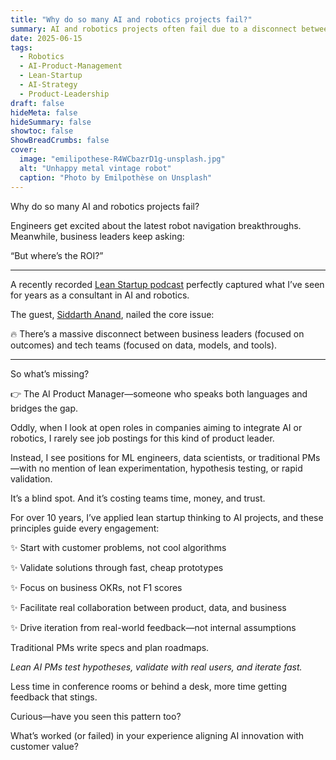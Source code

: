 ```yaml
---
title: "Why do so many AI and robotics projects fail?"
summary: AI and robotics projects often fail due to a disconnect between business goals and technical focus.
date: 2025-06-15
tags:
  - Robotics
  - AI-Product-Management
  - Lean-Startup
  - AI-Strategy
  - Product-Leadership
draft: false
hideMeta: false
hideSummary: false
showtoc: false
ShowBreadCrumbs: false
cover:
  image: "emilipothese-R4WCbazrD1g-unsplash.jpg"
  alt: "Unhappy metal vintage robot"
  caption: "Photo by Emilpothèse on Unsplash"
---
```


Why do so many AI and robotics projects fail?

Engineers get excited about the latest robot navigation breakthroughs. Meanwhile, business leaders keep asking:

“But where’s the ROI?”

---

A recently recorded [Lean Startup podcast](https://www.youtube.com/watch?v=0_OJgJM6ags) perfectly captured what I’ve seen for years as a consultant in AI and robotics.

The guest, [Siddarth Anand](https://www.linkedin.com/in/ACoAAAKR2P0BzSJsLU4TRegiCDHaab_QwVHFV0c?lipi=urn%3Ali%3Apage%3Ad_flagship3_profile_view_base_recent_activity_content_view%3BmLt9k5e0Q2CNcEWSN3gvew%3D%3D), nailed the core issue:

🔥 There’s a massive disconnect between business leaders (focused on outcomes) and tech teams (focused on data, models, and tools).

---

So what’s missing?

👉 The AI Product Manager—someone who speaks both languages and bridges the gap.

Oddly, when I look at open roles in companies aiming to integrate AI or robotics, I rarely see job postings for this kind of product leader.

Instead, I see positions for ML engineers, data scientists, or traditional PMs—with no mention of lean experimentation, hypothesis testing, or rapid validation.

It’s a blind spot. And it’s costing teams time, money, and trust.

For over 10 years, I’ve applied lean startup thinking to AI projects, and these principles guide every engagement:

✨ Start with customer problems, not cool algorithms

✨ Validate solutions through fast, cheap prototypes

✨ Focus on business OKRs, not F1 scores

✨ Facilitate real collaboration between product, data, and business

✨ Drive iteration from real-world feedback—not internal assumptions

Traditional PMs write specs and plan roadmaps.

_Lean AI PMs test hypotheses, validate with real users, and iterate fast._

Less time in conference rooms or behind a desk, more time getting feedback that stings.

Curious—have you seen this pattern too?

What’s worked (or failed) in your experience aligning AI innovation with customer value?
